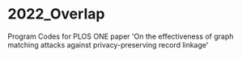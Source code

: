 # 2022_Overlap
Program Codes for PLOS ONE paper 'On the effectiveness of graph matching attacks against privacy-preserving record linkage'
